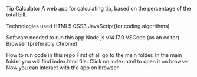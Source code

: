 Tip Calculator
A web app for calculating tip, based on the percentage of the total bill.

Technologies used
HTML5
CSS3
JavaScript(for coding algorithms)

Software needed to run this app
Node.js v14.17.0
VSCode (as an editor)
Browser (preferably Chrome)

How to run code in this repo
First of all go to the main folder.
In the main folder you will find index.html file.
Click on index.html to open it on browser
Now you can interact with the app on browser